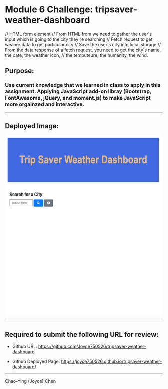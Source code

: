 # Module 6 Challenge: tripsaver-weather-dashboard


// HTML form element
// From HTML from we need to gather the user's input which is going to the city they're searching 
// Fetch request to get weaher data to get particular city
// Save the user's city into local storage
// From the data response of a fetch request, you need to get the city's name, the date, the weather icon,
// the temputeure, the humanity, the wind. 

## Purpose: 
### Use current knowledge that we learned in class to apply in this assignment. Applying JavaScript add-on libray (Bootstrap, FontAwesome, jQuery, and moment.js) to make JavaScript more orgainzed and interactive.

---

## Deployed Image: 
![trip saver weather dashboard screenshot can be found here.](./assets/tripsaver-weather-dashboard-screenshot.png)

---


## Required to submit the following URL for review:

* Github URL: 
https://github.com/Joyce750526/tripsaver-weather-dashboard

* Github Deployed Page: 
https://joyce750526.github.io/tripsaver-weather-dashboard/
---


Chao-Ying (Joyce) Chen